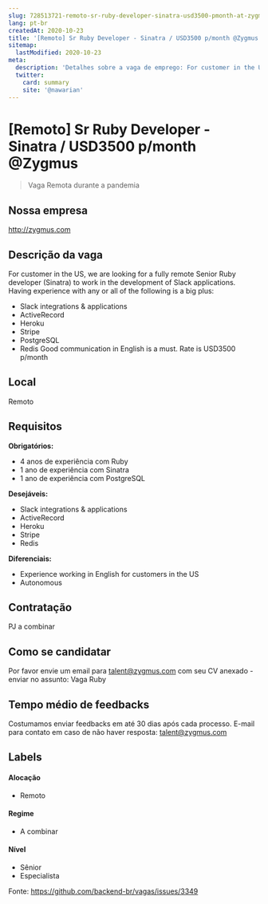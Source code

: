 ```yaml
---
slug: 728513721-remoto-sr-ruby-developer-sinatra-usd3500-pmonth-at-zygmus
lang: pt-br
createdAt: 2020-10-23
title: '[Remoto] Sr Ruby Developer - Sinatra / USD3500 p/month @Zygmus - Vaga de Emprego'
sitemap:
  lastModified: 2020-10-23
meta:
  description: 'Detalhes sobre a vaga de emprego: For customer in the US, we are looking for a fully remote Senior Ruby developer (Sinatra) to work in the development of Slack applications. Having experience with any or all of the following is a big plus: - Slack integrations & applications - ActiveRecord - Heroku - Stripe - PostgreSQL - Redis Good communication in English is a must. Rate is USD3500 p/month'
  twitter:
    card: summary
    site: '@nawarian'
---
```


# [Remoto] Sr Ruby Developer - Sinatra / USD3500 p/month @Zygmus

<!--
==================================================
Caso a vaga for remoto durante a pandemia informar no texto "Remoto durante o covid"
==================================================
-->
<!-- 
==================================================
POR FAVOR, SÓ POSTE SE A VAGA FOR PARA BACK-END!

Não faça distinção de gênero no título da vaga.

Use: "Back-End Developer" ao invés de 
"Desenvolvedor Back-End" \o/

Exemplo: `[São Paulo] Back-End Developer @ NOME DA EMPRESA`
==================================================
-->
<!--
==================================================
Caso a vaga for remoto durante a pandemia deixar a linha abaixo
==================================================
-->
> Vaga Remota durante a pandemia

## Nossa empresa

http://zygmus.com

## Descrição da vaga

For customer in the US, we are looking for a fully remote Senior Ruby developer (Sinatra) to work in the development of Slack applications. 
Having experience with any or all of the following is a big plus:
- Slack integrations & applications
- ActiveRecord
- Heroku
- Stripe
- PostgreSQL
- Redis
Good communication in English is a must. Rate is USD3500 p/month

## Local

Remoto

## Requisitos

**Obrigatórios:**
- 4 anos de experiência com Ruby
- 1 ano de experiência com Sinatra
- 1 ano de experiência com PostgreSQL


**Desejáveis:**
- Slack integrations & applications
- ActiveRecord
- Heroku
- Stripe
- Redis

**Diferenciais:**
- Experience working in English for customers in the US
- Autonomous

## Contratação

PJ a combinar

## Como se candidatar

Por favor envie um email para talent@zygmus.com com seu CV anexado - enviar no assunto: Vaga Ruby

## Tempo médio de feedbacks

Costumamos enviar feedbacks em até 30 dias após cada processo.
E-mail para contato em caso de não haver resposta: talent@zygmus.com

## Labels
<!-- retire os labels que não fazem sentido à vaga -->

#### Alocação
- Remoto

#### Regime
- A combinar

#### Nível
- Sênior
- Especialista




Fonte: https://github.com/backend-br/vagas/issues/3349